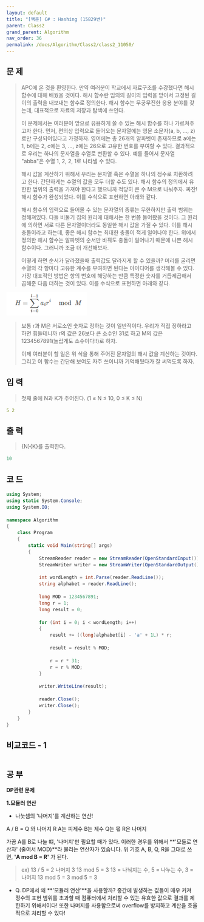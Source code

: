 ```yaml
---
layout: default
title: "[백준] C# : Hashing (15829번)"
parent: Class2
grand_parent: Algorithm
nav_order: 36
permalink: /docs/Algorithm/Class2/class2_11050/
---
```


## 문 제

> APC에 온 것을 환영한다. 만약 여러분이 학교에서 자료구조를 수강했다면 해시 함수에 대해 배웠을 것이다. 해시 함수란 임의의 길이의 입력을 받아서 고정된 길이의 출력을 내보내는 함수로 정의한다. 해시 함수는 무궁무진한 응용 분야를 갖는데, 대표적으로 자료의 저장과 탐색에 쓰인다.
>
> 이 문제에서는 여러분이 앞으로 유용하게 쓸 수 있는 해시 함수를 하나 가르쳐주고자 한다. 먼저, 편의상 입력으로 들어오는 문자열에는 영문 소문자(a, b, ..., z)로만 구성되어있다고 가정하자. 영어에는 총 26개의 알파벳이 존재하므로 a에는 1, b에는 2, c에는 3, ..., z에는 26으로 고유한 번호를 부여할 수 있다. 결과적으로 우리는 하나의 문자열을 수열로 변환할 수 있다. 예를 들어서 문자열 "abba"은 수열 1, 2, 2, 1로 나타낼 수 있다.
>
> 해시 값을 계산하기 위해서 우리는 문자열 혹은 수열을 하나의 정수로 치환하려고 한다. 간단하게는 수열의 값을 모두 더할 수도 있다. 해시 함수의 정의에서 유한한 범위의 출력을 가져야 한다고 했으니까 적당히 큰 수 M으로 나눠주자. 짜잔! 해시 함수가 완성되었다. 이를 수식으로 표현하면 아래와 같다.
>
> 해시 함수의 입력으로 들어올 수 있는 문자열의 종류는 무한하지만 출력 범위는 정해져있다. 다들 비둘기 집의 원리에 대해서는 한 번쯤 들어봤을 것이다. 그 원리에 의하면 서로 다른 문자열이더라도 동일한 해시 값을 가질 수 있다. 이를 해시 충돌이라고 하는데, 좋은 해시 함수는 최대한 충돌이 적게 일어나야 한다. 위에서 정의한 해시 함수는 알파벳의 순서만 바꿔도 충돌이 일어나기 때문에 나쁜 해시 함수이다. 그러니까 조금 더 개선해보자.
>
> 어떻게 하면 순서가 달라졌을때 출력값도 달라지게 할 수 있을까? 머리를 굴리면 수열의 각 항마다 고유한 계수를 부여하면 된다는 아이디어를 생각해볼 수 있다. 가장 대표적인 방법은 항의 번호에 해당하는 만큼 특정한 숫자를 거듭제곱해서 곱해준 다음 더하는 것이 있다. 이를 수식으로 표현하면 아래와 같다.

![](/assets/images/Hashing_15829.png)

> 보통 r과 M은 서로소인 숫자로 정하는 것이 일반적이다. 우리가 직접 정하라고 하면 힘들테니까 r의 값은 26보다 큰 소수인 31로 하고 M의 값은 1234567891(놀랍게도 소수이다!!)로 하자.
>
> 이제 여러분이 할 일은 위 식을 통해 주어진 문자열의 해시 값을 계산하는 것이다. 그리고 이 함수는 간단해 보여도 자주 쓰이니까 기억해뒀다가 잘 써먹도록 하자.

## 입 력

> 첫째 줄에 N과 K가 주어진다. (1 ≤ N ≤ 10, 0 ≤ K ≤ N)

```yaml
5 2
```

## 출 력

> {N}{K}를 출력한다.

```yaml
10
```

## 코 드

<div class="code-example" markdown="1">

```csharp
using System;
using static System.Console;
using System.IO;

namespace Algorithm
{
    class Program
    {
        static void Main(string[] args)
        {
            StreamReader reader = new StreamReader(OpenStandardInput());
            StreamWriter writer = new StreamWriter(OpenStandardOutput());

            int wordLength = int.Parse(reader.ReadLine());
            string alphabet = reader.ReadLine();

            long MOD = 1234567891;
            long r = 1;
            long result = 0;

            for (int i = 0; i < wordLength; i++)
            {
                result += ((long)alphabet[i] - 'a' + 1L) * r;

                result = result % MOD;

                r = r * 31;
                r = r % MOD;
            }

            writer.WriteLine(result);

            reader.Close();
            writer.Close();
        }
    }
}
```

</div>

## 비교코드 - 1

<div class="code-example" markdown="1">

```csharp


```

</div>

## 공 부

**DP관련 문제**

**1.모듈러 연산**

- 나눗셈의 '나머지'를 계산하는 연산!

A / B = Q 와 나머지 R
A는 피제수
B는 제수
Q는 몫
R은 나머지

가끔 A를 B로 나눌 떄, '나머지'만 필요할 때가 있다.
이러한 경우를 위해서 **'모듈로 연산자' (줄여서 MOD)**라 불리는 연산자가 있습니다.
위 기호 A, B, Q, R을 그대로 쓰면, **'A mod B = R'** 가 된다.

> ex)
> 13 / 5 = 2 나머지 3
> 13 mod 5 = 3
> 13 = 나눠지는 수, 5 = 나누는 수, 3 = 나머지
> 13 mod 5 = 3 mod 5 = 3

- Q. DP에서 왜 **'모듈러 연산'**을 사용할까?
  중간에 발생하는 값들이 매우 커져 정수의 표현 범위를 초과할 때 컴퓨터에서 처리할 수 있는 유효한 값으로 결과를 제한하기 위해서이다! 또한 나머지를 사용함으로써 overflow를 방지하고 계산을 효율적으로 처리할 수 있다!
